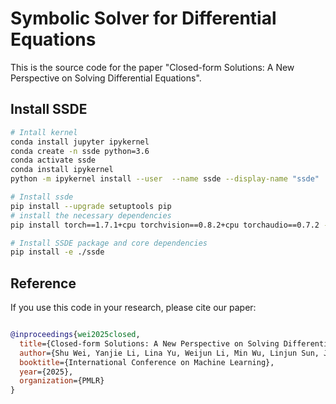 # Symbolic Solver for Differential Equations

This is the source code for the paper "Closed-form Solutions: A New Perspective on Solving Differential Equations".

## Install SSDE


```bash
# Intall kernel
conda install jupyter ipykernel
conda create -n ssde python=3.6
conda activate ssde
conda install ipykernel
python -m ipykernel install --user  --name ssde --display-name "ssde"

# Install ssde
pip install --upgrade setuptools pip
# install the necessary dependencies
pip install torch==1.7.1+cpu torchvision==0.8.2+cpu torchaudio==0.7.2 -f https://download.pytorch.org/whl/torch_stable.html

# Install SSDE package and core dependencies
pip install -e ./ssde
```


## Reference
If you use this code in your research, please cite our paper:

```bibtex

@inproceedings{wei2025closed,
  title={Closed-form Solutions: A New Perspective on Solving Differential Equations},
  author={Shu Wei, Yanjie Li, Lina Yu, Weijun Li, Min Wu, Linjun Sun, Jingyi Liu, Hong Qin, Yusong Deng, Jufeng Han, Yan Pang},
  booktitle={International Conference on Machine Learning},
  year={2025},
  organization={PMLR}
}
```